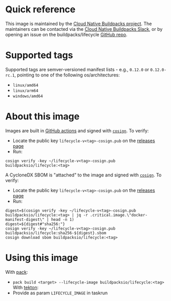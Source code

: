 # Quick reference

This image is maintained by the [Cloud Native Buildpacks project](https://buildpacks.io/). The maintainers can be contacted via the [Cloud Native Buildpacks Slack](https://slack.buildpacks.io/), or by opening an issue on the buildpacks/lifecycle [GitHub repo](https://github.com/buildpacks/lifecycle).

# Supported tags

Supported tags are semver-versioned manifest lists - e.g., `0.12.0` or `0.12.0-rc.1`, pointing to one of the following os/architectures:
* `linux/amd64`
* `linux/arm64`
* `windows/amd64`

# About this image

Images are built in [GitHub actions](https://github.com/buildpacks/lifecycle/actions) and signed with [`cosign`](https://github.com/sigstore/cosign). To verify:
* Locate the public key `lifecycle-v<tag>-cosign.pub` on the [releases page](https://github.com/buildpacks/lifecycle/releases)
* Run:
```
cosign verify -key ~/lifecycle-v<tag>-cosign.pub buildpacksio/lifecycle:<tag>
```

A CycloneDX SBOM is "attached" to the image and signed with [`cosign`](https://github.com/sigstore/cosign). To verify:
* Locate the public key `lifecycle-v<tag>-cosign.pub` on the [releases page](https://github.com/buildpacks/lifecycle/releases)
* Run:
```
digest=$(cosign verify -key ~/lifecycle-v<tag>-cosign.pub buildpacksio/lifecycle:<tag> | jq -r .critical.image.\"docker-manifest-digest\" | head -n 1)
digest=${digest#"sha256:"}
cosign verify -key ~/lifecycle-v<tag>-cosign.pub buildpacksio/lifecycle:sha256-${digest}.sbom
cosign download sbom buildpacksio/lifecycle:<tag>
```

# Using this image

With [pack](https://github.com/buildpack/pack):
* `pack build <target> --lifecycle-image buildpacksio/lifecycle:<tag>`
With [tekton](https://github.com/tektoncd/catalog/tree/main/task/buildpacks-phases/0.2):
* Provide as param `LIFECYCLE_IMAGE` in taskrun
